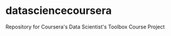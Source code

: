datasciencecoursera
===================

Repository for Coursera's Data Scientist's Toolbox Course Project
